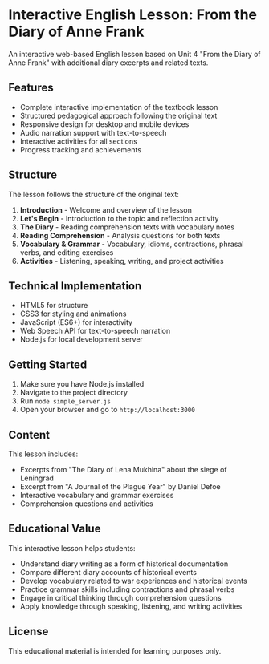 # Interactive English Lesson: From the Diary of Anne Frank

An interactive web-based English lesson based on Unit 4 "From the Diary of Anne Frank" with additional diary excerpts and related texts.

## Features

- Complete interactive implementation of the textbook lesson
- Structured pedagogical approach following the original text
- Responsive design for desktop and mobile devices
- Audio narration support with text-to-speech
- Interactive activities for all sections
- Progress tracking and achievements

## Structure

The lesson follows the structure of the original text:

1. **Introduction** - Welcome and overview of the lesson
2. **Let's Begin** - Introduction to the topic and reflection activity
3. **The Diary** - Reading comprehension texts with vocabulary notes
4. **Reading Comprehension** - Analysis questions for both texts
5. **Vocabulary & Grammar** - Vocabulary, idioms, contractions, phrasal verbs, and editing exercises
6. **Activities** - Listening, speaking, writing, and project activities

## Technical Implementation

- HTML5 for structure
- CSS3 for styling and animations
- JavaScript (ES6+) for interactivity
- Web Speech API for text-to-speech narration
- Node.js for local development server

## Getting Started

1. Make sure you have Node.js installed
2. Navigate to the project directory
3. Run `node simple_server.js`
4. Open your browser and go to `http://localhost:3000`

## Content

This lesson includes:

- Excerpts from "The Diary of Lena Mukhina" about the siege of Leningrad
- Excerpt from "A Journal of the Plague Year" by Daniel Defoe
- Interactive vocabulary and grammar exercises
- Comprehension questions and activities

## Educational Value

This interactive lesson helps students:

- Understand diary writing as a form of historical documentation
- Compare different diary accounts of historical events
- Develop vocabulary related to war experiences and historical events
- Practice grammar skills including contractions and phrasal verbs
- Engage in critical thinking through comprehension questions
- Apply knowledge through speaking, listening, and writing activities

## License

This educational material is intended for learning purposes only.
